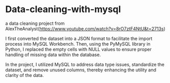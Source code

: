 # Data-cleaning-with-mysql

a data cleaning project from AlexTheAnalyst(https://www.youtube.com/watch?v=8rO7ztF4NtU&t=2713s)

I first converted the dataset into a JSON format to facilitate the import process into MySQL Workbench. Then, using the PyMySQL library in Python, I replaced the empty cells with NULL values to ensure proper handling of missing data within the database.

In the project, I utilized MySQL to address data type issues, standardize the dataset, and remove unused columns, thereby enhancing the utility and clarity of the data.
